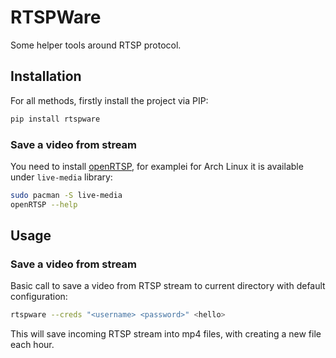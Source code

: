 # RTSPWare

Some helper tools around RTSP protocol.

## Installation

For all methods, firstly install the project via PIP:
```bash
pip install rtspware
```

### Save a video from stream

You need to install [openRTSP](http://www.live555.com/openRTSP/), for examplei
for Arch Linux it is available under `live-media` library:
```bash
sudo pacman -S live-media
openRTSP --help
```

## Usage

### Save a video from stream

Basic call to save a video from RTSP stream to current directory with default
configuration:
```bash
rtspware --creds "<username> <password>" <hello>
```

This will save incoming RTSP stream into mp4 files, with creating a new file
each hour.
